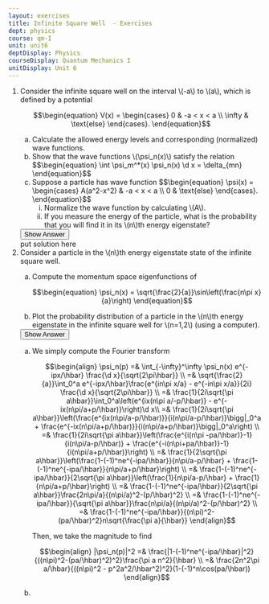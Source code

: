 ```yaml
---
layout: exercises
title: Infinite Square Well  - Exercises
dept: physics
course: qm-I
unit: unit6
deptDisplay: Physics
courseDisplay: Quantum Mechanics I
unitDisplay: Unit 6
---
```

<ol>
<li> <div class="exercise">  Consider the infinite square well on the interval \(-a\) to \(a\), which is defined by a potential

$$\begin{equation}
V(x) = \begin{cases}
0 & -a < x < a \\
\infty & \text{else}
\end{cases}.
\end{equation}$$

<ol type="a">
<li> Calculate the allowed energy levels and corresponding (normalized) wave functions.
</li>
<li> Show that the wave functions \(\psi_n(x)\) satisfy the relation
$$\begin{equation}
\int \psi_m^*(x) \psi_n(x) \d x = \delta_{mn}
\end{equation}$$
</li>
<li> Suppose a particle has wave function
$$\begin{equation}
\psi(x) = \begin{cases} 
A(a^2-x^2) & -a < x < a \\
0 & \text{else}
\end{cases}.
\end{equation}$$ 
<ol type="i">
<li> Normalize the wave function by calculating \(A\).
</li>
<li> If you measure the energy of the particle, what is the probability that you will find it in its \(n\)th energy eigenstate?
</li></ol>
</li></ol>

<div class="answerBox"> 
 <button onclick="myFunction('answer29')" class="answerButton">Show Answer</button> 
 <div  id='answer29' class="answer" >
put solution here
</div> 
 </div>

</div> </li>
<li> <div class="exercise">  Consider a particle in the \(n\)th energy eigenstate state of the infinite square well.
<ol type="a">
<li> Compute the momentum space eigenfunctions of 

$$\begin{equation}
\psi_n(x) = \sqrt{\frac{2}{a}}\sin\left(\frac{n\pi x}{a}\right)
\end{equation}$$

</li>
<li> Plot the probability distribution of a particle in the \(n\)th energy eigenstate in the infinite square well for \(n=1,2\) (using a computer).
</li></ol>

<div class="answerBox"> 
 <button onclick="myFunction('answer44')" class="answerButton">Show Answer</button> 
 <div  id='answer44' class="answer" >
<ol type="a">
<li> 
We simply compute the Fourier transform 

$$\begin{align}
\psi_n(p) =& \int_{-\infty}^\infty \psi_n(x) e^{-ipx/\hbar} \frac{\d x}{\sqrt{2\pi\hbar}} \\
=& \sqrt{\frac{2}{a}}\int_0^a e^{-ipx/\hbar}\frac{e^{in\pi x/a} - e^{-in\pi x/a}}{2i} \frac{\d x}{\sqrt{2\pi\hbar}} \\
=& \frac{1}{2i\sqrt{\pi a\hbar}}\int_0^a\left(e^{ix(n\pi a/-p/\hbar)} - e^{-ix(n\pi/a+p/\hbar)}\right)\d x\\
=& \frac{1}{2i\sqrt{\pi a\hbar}}\left(\frac{e^{ix(n\pi/a-p/\hbar)}}{i(n\pi/a-p/\hbar)}\bigg|_0^a + \frac{e^{-ix(n\pi/a+p/\hbar)}}{i(n\pi/a+p/\hbar)}\bigg|_0^a\right) \\
=& \frac{1}{2i\sqrt{\pi a\hbar}}\left(\frac{e^{i(n\pi -pa/\hbar)}-1}{i(n\pi/a-p/\hbar)} + \frac{e^{-i(n\pi+pa/\hbar)}-1}{i(n\pi/a+p/\hbar)}\right) \\
=& \frac{1}{2\sqrt{\pi a\hbar}}\left(\frac{1-(-1)^ne^{-ipa/\hbar}}{n\pi/a-p/\hbar} + \frac{1-(-1)^ne^{-ipa/\hbar}}{n\pi/a+p/\hbar}\right) \\
=& \frac{1-(-1)^ne^{-ipa/\hbar}}{2\sqrt{\pi a\hbar}}\left(\frac{1}{n\pi/a-p/\hbar} + \frac{1}{n\pi/a+p/\hbar}\right) \\
=& \frac{1-(-1)^ne^{-ipa/\hbar}}{2\sqrt{\pi a\hbar}}\frac{2n\pi/a}{(n\pi/a)^2-(p/\hbar)^2} \\
=& \frac{1-(-1)^ne^{-ipa/\hbar}}{\sqrt{\pi a\hbar}}\frac{n\pi/a}{(n\pi/a)^2-(p/\hbar)^2} \\
=& \frac{1-(-1)^ne^{-ipa/\hbar}}{(n\pi)^2-(pa/\hbar)^2}n\sqrt{\frac{\pi a}{\hbar}}
\end{align}$$

Then, we take the magnitude to find 

$$\begin{align}
|\psi_n(p)|^2 =& \frac{|1-(-1)^ne^{-ipa/\hbar}|^2}{((n\pi)^2-(pa/\hbar)^2)^2}\frac{\pi a n^2}{\hbar} \\
=& \frac{2n^2\pi a/\hbar}{((n\pi)^2 - p^2a^2/\hbar^2)^2}(1-(-1)^n\cos(pa/\hbar))
\end{align}$$

</li>
<li> 
</li></ol>
</div> 
 </div>
</div> </li></ol>

